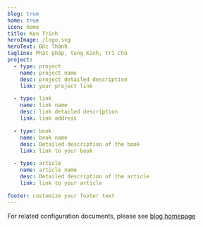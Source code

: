 ```yaml
---
blog: true
home: true
icon: home
title: Ken Trinh
heroImage: /logo.svg
heroText: Đức Thành
tagline: Phật pháp, tụng Kinh, trì Chú
project:
  - type: project
    name: project name
    desc: project detailed description
    link: your project link

  - type: link
    name: link name
    desc: link detailed description
    link: link address

  - type: book
    name: book name
    desc: Detailed description of the book
    link: link to your book

  - type: article
    name: article name
    desc: Detailed description of the article
    link: link to your article

footer: customize your footer text
---
```


For related configuration documents, please see [blog homepage](https://vuepress-theme.mrhope.site/guide/layout/blog/)

